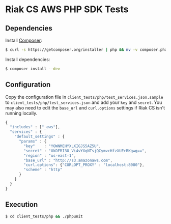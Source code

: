 # Riak CS AWS PHP SDK Tests

## Dependencies

Install [Composer](https://getcomposer.org/):

```bash
$ curl -s https://getcomposer.org/installer | php && mv -v composer.phar /usr/local/bin/composer
```

Install dependencies:

```bash
$ composer install --dev
```

## Configuration

Copy the configuration file in `client_tests/php/test_services.json.sample` to
`client_tests/php/test_services.json` and add your `key` and `secret`. You may
also need to edit the `base_url` and  `curl.options` settings if Riak CS isn't
running locally.

```javascript
{
  "includes" : ["_aws"],
  "services" : {
    "default_settings" : {
      "params" : {
        "key"    : "YOWNMEHYXLXIGJS5AZ5U",
        "secret" : "UkDFRI3O_Vi4vYXqNTsjQCymvcHfzXUErRKgwg==",
        "region" : "us-east-1",
        "base_url" : "http://s3.amazonaws.com",
        "curl.options": {"CURLOPT_PROXY" : "localhost:8080"},
        "scheme" : "http"
      }
    }
  }
}
```

## Execution

```bash
$ cd client_tests/php && ./phpunit
```
